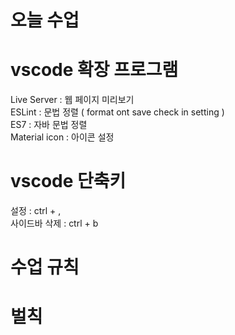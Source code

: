 # 오늘 수업

# vscode  확장 프로그램
Live Server : 웹 페이지 미리보기   
ESLint : 문법 정렬 ( format ont save  check in setting )   
ES7 : 자바 문법 정렬   
Material icon : 아이콘 설정   

# vscode 단축키
설정 : ctrl + ,    
사이드바 삭제 : ctrl + b   


# 수업 규칙

# 벌칙
